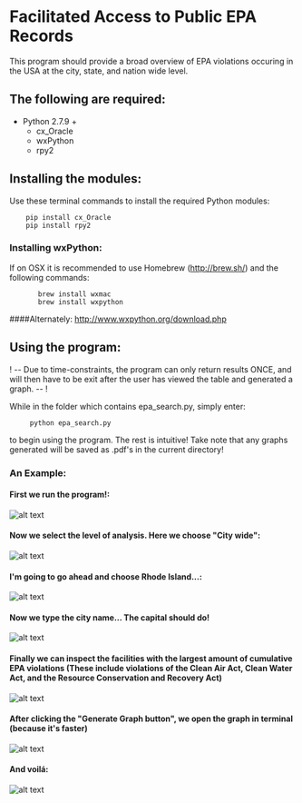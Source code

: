 # Facilitated Access to Public EPA Records
This program should provide a broad overview of EPA violations occuring in the USA at the city, state, and nation wide level. 

## The following are required:
  * Python 2.7.9 + 
    * cx_Oracle
    * wxPython
    * rpy2

## Installing the modules:

Use these terminal commands to install the required Python modules:
```
    pip install cx_Oracle
    pip install rpy2
```

### Installing wxPython:
If on OSX it is recommended to use Homebrew (http://brew.sh/)
and the following commands:
```
       brew install wxmac
       brew install wxpython
```
####Alternately:
http://www.wxpython.org/download.php


## Using the program:
! -- Due to time-constraints, the program can only return results ONCE, and will then have to be exit after the user has viewed the table and generated a graph. -- !

While in the folder which contains epa_search.py, simply enter:
```   
     python epa_search.py
```
to begin using the program. The rest is intuitive! Take note that any graphs generated will be saved as .pdf's in the current directory!


### An Example:

#### First we run the program!: 

![alt text](http://i.imgur.com/WF0yAD0.png "Just type python epa_search.py in your terminal!")

#### Now we select the level of analysis. Here we choose "City wide":

![alt text](http://i.imgur.com/IJYgofm.png "Lets inspect this city!")

#### I'm going to go ahead and choose Rhode Island...:

![alt text](http://i.imgur.com/GOqUBzQ.png "I've never been there myself...")

#### Now we type the city name... The capital should do!

![alt text](http://i.imgur.com/2VSV3Yr.png "The capital of Rhode Island")

#### Finally we can inspect the facilities with the largest amount of cumulative EPA violations (These include violations of the Clean Air Act, Clean Water Act, and the Resource Conservation and Recovery Act)

![alt text](http://i.imgur.com/QhgMCpd.png "Energy Companies tend to be high on the list...")

#### After clicking the "Generate Graph button", we open the graph in terminal (because it's faster)

![alt text](http://i.imgur.com/tXPPKdt.png "The lovely terminal...")

#### And voilá:

![alt text](http://i.imgur.com/EZq6XHB.png "A wonderful graph")








